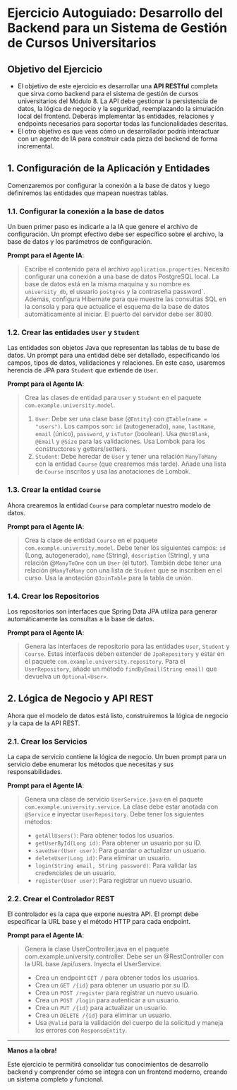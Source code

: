 # Ejercicio Autoguiado: Desarrollo del Backend para un Sistema de Gestión de Cursos Universitarios

## Objetivo del Ejercicio

- El objetivo de este ejercicio es desarrollar una **API RESTful** completa que sirva como backend para el sistema de gestión de cursos universitarios del Módulo 8. La API debe gestionar la persistencia de datos, la lógica de negocio y la seguridad, reemplazando la simulación local del frontend. Deberás implementar las entidades, relaciones y endpoints necesarios para soportar todas las funcionalidades descritas.
- El otro objetivo es que veas cómo un desarrollador podría interactuar con un agente de IA para construir cada pieza del backend de forma incremental.

## 1. Configuración de la Aplicación y Entidades

Comenzaremos por configurar la conexión a la base de datos y luego definiremos las entidades que mapean nuestras tablas.

### 1.1. Configurar la conexión a la base de datos

Un buen primer paso es indicarle a la IA que genere el archivo de configuración. Un prompt efectivo debe ser específico sobre el archivo, la base de datos y los parámetros de configuración.

**Prompt para el Agente IA**:

> Escribe el contenido para el archivo `application.properties`. Necesito configurar una conexión a una base de datos PostgreSQL local. La base de datos está en la misma maquina y su nombre es `university_db`, el usuario `postgres` y la contraseña password`. Además, configura Hibernate para que muestre las consultas SQL en la consola y para que actualice el esquema de la base de datos automáticamente al iniciar. El puerto del servidor debe ser 8080.

### 1.2. Crear las entidades `User` y `Student`

Las entidades son objetos Java que representan las tablas de tu base de datos. Un prompt para una entidad debe ser detallado, especificando los campos, tipos de datos, validaciones y relaciones. En este caso, usaremos herencia de JPA para `Student` que extiende de `User`.

**Prompt para el Agente IA**:

> Crea las clases de entidad para `User` y `Student` en el paquete `com.example.university.model`.
>
> 1. `User`: Debe ser una clase base (`@Entity`) con `@Table(name = "users")`. Los campos son: `id` (autogenerado), `name`, `lastName`, `email` (único), `password`, y `isTutor` (boolean). Usa `@NotBlank`, `@Email` y `@Size` para las validaciones. Usa Lombok para los constructores y getters/setters.
> 2. `Student`: Debe heredar de `User` y tener una relación `ManyToMany` con la entidad `Course` (que crearemos más tarde). Añade una lista de `Course` inscritos y usa las anotaciones de Lombok.

### 1.3. Crear la entidad `Course`

Ahora crearemos la entidad `Course` para completar nuestro modelo de datos.

**Prompt para el Agente IA**:

> Crea la clase de entidad `Course` en el paquete `com.example.university.model`. Debe tener los siguientes campos: `id` (Long, autogenerado), `name` (String), `description` (String), y una relación @`ManyToOne` con un `User` (el tutor). También debe tener una relación `@ManyToMany` con una lista de `Student` que se inscriben en el curso. Usa la anotación `@JoinTable` para la tabla de unión.

### 1.4. Crear los Repositorios

Los repositorios son interfaces que Spring Data JPA utiliza para generar automáticamente las consultas a la base de datos.

**Prompt para el Agente IA**:

> Genera las interfaces de repositorio para las entidades `User`, `Student` y `Course`. Estas interfaces deben extender de `JpaRepository` y estar en el paquete `com.example.university.repository`. Para el `UserRepository`, añade un método `findByEmail(String email)` que devuelva un `Optional<User>`.

## 2. Lógica de Negocio y API REST

Ahora que el modelo de datos está listo, construiremos la lógica de negocio y la capa de la API REST.

### 2.1. Crear los Servicios

La capa de servicio contiene la lógica de negocio. Un buen prompt para un servicio debe enumerar los métodos que necesitas y sus responsabilidades.

**Prompt para el Agente IA**:

> Genera una clase de servicio `UserService.java` en el paquete `com.example.university.service`. La clase debe estar anotada con `@Service` e inyectar `UserRepository`. Debe tener los siguientes métodos:
>
> - `getAllUsers()`: Para obtener todos los usuarios.
> - `getUserById(Long id)`: Para obtener un usuario por su ID.
> - `saveUser(User user)`: Para guardar o actualizar un usuario.
> - `deleteUser(Long id)`: Para eliminar un usuario.
> - `login(String email, String password)`: Para validar las credenciales de un usuario.
> - `register(User user)`: Para registrar un nuevo usuario.

### 2.2. Crear el Controlador REST

El controlador es la capa que expone nuestra API. El prompt debe especificar la URL base y el método HTTP para cada endpoint.

**Prompt para el Agente IA**:

> Genera la clase UserController.java en el paquete com.example.university.controller. Debe ser un @RestController con la URL base /api/users. Inyecta el UserService.
>
> - Crea un endpoint `GET /` para obtener todos los usuarios.
> - Crea un `GET /{id}` para obtener un usuario por su ID.
> - Crea un `POST /register` para registrar un nuevo usuario.
> - Crea un `POST /login` para autenticar a un usuario.
> - Crea un `PUT /{id}` para actualizar un usuario.
> - Crea un `DELETE /{id}` para eliminar un usuario.
> - Usa `@Valid` para la validación del cuerpo de la solicitud y maneja los errores con `ResponseEntity`.

---

**Manos a la obra!**

Este ejercicio te permitirá consolidar tus conocimientos de desarrollo backend y comprender cómo se integra con un frontend moderno, creando un sistema completo y funcional.
